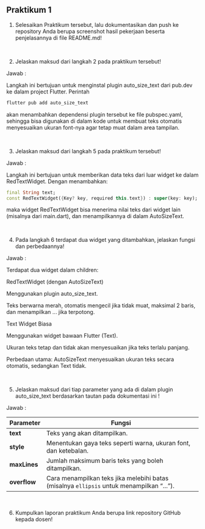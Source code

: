 ## Praktikum 1

1. Selesaikan Praktikum tersebut, lalu dokumentasikan dan push ke repository Anda berupa screenshot hasil pekerjaan beserta penjelasannya di file README.md!

<br>

2. Jelaskan maksud dari langkah 2 pada praktikum tersebut!

Jawab :


Langkah ini bertujuan untuk menginstal plugin auto_size_text dari pub.dev ke dalam project Flutter.
Perintah

```dart
flutter pub add auto_size_text
```

akan menambahkan dependensi plugin tersebut ke file pubspec.yaml, sehingga bisa digunakan di dalam kode untuk membuat teks otomatis menyesuaikan ukuran font-nya agar tetap muat dalam area tampilan.

<br>

3. Jelaskan maksud dari langkah 5 pada praktikum tersebut!

Jawab :

Langkah ini bertujuan untuk memberikan data teks dari luar widget ke dalam RedTextWidget.
Dengan menambahkan:

```dart
final String text;
const RedTextWidget({Key? key, required this.text}) : super(key: key);
```

maka widget RedTextWidget bisa menerima nilai teks dari widget lain (misalnya dari main.dart), dan menampilkannya di dalam AutoSizeText.

<br>

4. Pada langkah 6 terdapat dua widget yang ditambahkan, jelaskan fungsi dan perbedaannya!

Jawab :

Terdapat dua widget dalam children:

RedTextWidget (dengan AutoSizeText)

Menggunakan plugin auto_size_text.

Teks berwarna merah, otomatis mengecil jika tidak muat, maksimal 2 baris, dan menampilkan ... jika terpotong.

Text Widget Biasa

Menggunakan widget bawaan Flutter (Text).

Ukuran teks tetap dan tidak akan menyesuaikan jika teks terlalu panjang.

Perbedaan utama: AutoSizeText menyesuaikan ukuran teks secara otomatis, sedangkan Text tidak.


<br>

5. Jelaskan maksud dari tiap parameter yang ada di dalam plugin auto_size_text berdasarkan tautan pada dokumentasi ini !

Jawab :

| Parameter    | Fungsi                                                                                   |
| ------------ | ---------------------------------------------------------------------------------------- |
| **text**     | Teks yang akan ditampilkan.                                                              |
| **style**    | Menentukan gaya teks seperti warna, ukuran font, dan ketebalan.                          |
| **maxLines** | Jumlah maksimum baris teks yang boleh ditampilkan.                                       |
| **overflow** | Cara menampilkan teks jika melebihi batas (misalnya `ellipsis` untuk menampilkan “...”). |


<br>

6. Kumpulkan laporan praktikum Anda berupa link repository GitHub kepada dosen!